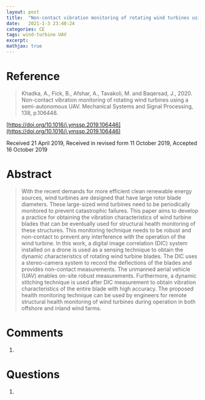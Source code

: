 ```yaml
---
layout: post
title:  "Non-contact vibration monitoring of rotating wind turbines using a semi-autonomous UAV"
date:   2021-1-3 23:40:24
categories: CE
tags: wind-turbine UAV
excerpt: 
mathjax: true
---
```


# Reference

> Khadka, A., Fick, B., Afshar, A., Tavakoli, M. and Baqersad, J., 2020. Non-contact vibration monitoring of rotating wind turbines using a semi-autonomous UAV. Mechanical Systems and Signal Processing, 138, p.106446.

[https://doi.org/10.1016/j.ymssp.2019.106446](https://doi.org/10.1016/j.ymssp.2019.106446)

Received 21 April 2019, Received in revised form 11 October 2019, Accepted 16 October 2019

# Abstract
> With the recent demands for more efficient clean renewable energy sources, wind turbines are designed that have large rotor blade diameters. These large-sized wind turbines need to be periodically monitored to prevent catastrophic failures. This paper aims to develop a practice for obtaining the vibration characteristics of wind turbine blades that can be eventually used for structural health monitoring of these structures. This monitoring technique needs to be robust and non-contact to prevent any interference with the operation of the wind turbine. In this work, a digital image correlation (DIC) system installed on a drone is used as a sensing technique to obtain the dynamic characteristics of rotating wind turbine blades. The DIC uses a stereo-camera system to record the deflections of the blades and provides non-contact measurements. The unmanned aerial vehicle (UAV) enables on-site robust measurements. Furthermore, a dynamic stitching technique is used after DIC measurement to obtain vibration characteristics of the entire blade with high accuracy. The proposed health monitoring technique can be used by engineers for remote structural health monitoring of wind turbines during operation in both offshore and inland wind farms.

# Comments
1. 


# Questions
1. 
